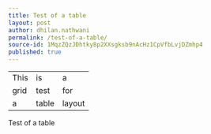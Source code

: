 ```yaml
---
title: Test of a table
layout: post
author: dhilan.nathwani
permalink: /test-of-a-table/
source-id: 1MqzZQzJDhtky8p2XXsgksb9nAcHz1CpVfbLvjDZmhp4
published: true
---
```

<table>
  <tr>
    <td>This</td>
    <td>is</td>
    <td>a</td>
  </tr>
  <tr>
    <td>grid</td>
    <td>test</td>
    <td>for</td>
  </tr>
  <tr>
    <td>a</td>
    <td>table</td>
    <td>layout</td>
  </tr>
</table>


Test of a table

